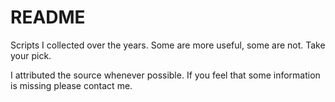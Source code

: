 # README #

Scripts I collected over the years. Some are more useful, some are not. Take your pick.

I attributed the source whenever possible. If you feel that some information is missing please contact me.
